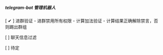 ##### telegram-bot 管理机器人


[ ✔ ] 进群验证
    - 进群禁用所有权限
    - 计算加法验证
    - 计算结果正确解除禁言，否则踢出群组
    
[ ] 聊天信息过滤

[ ] 待定